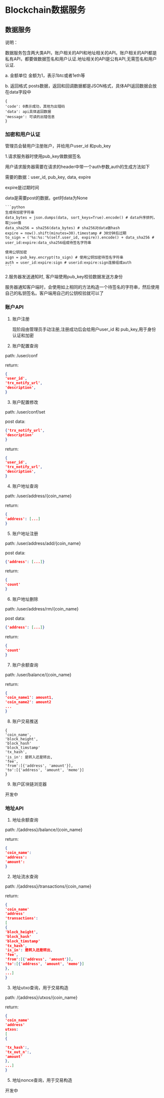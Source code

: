 # Blockchain数据服务

## 数据服务
说明：

数据服务包含两大类API，账户相关的API和地址相关的API。账户相关的API都是私有API，都要做数据签名和用户认证.地址相关的API是公有API,无需签名和用户认证.

a. 金额单位
    金额为1，表示1btc或者1eth等

b. 返回格式
    posts数据，返回和回调数据都是JSON格式，具体API返回数据会放在data字段中 
```
{
'code': 0表示成功，其他为出错码
'data': api具体返回数据
'message': 可读的出错信息
}
```

### 加密和用户认证
管理员会替用户注册账户，并给用户user_id 和pub_key

1.请求服务器时使用pub_key做数据签名

用户请求服务器需要在请求的header中带一个auth参数,auth的生成方法如下

需要的数据：user_id, pub_key, data, expire

expire是过期时间

data是需要post的数据，get时data为None

    ```python
    生成待加密字符串
    data_bytes = json.dumps(data, sort_keys=True).encode() # data升序排列，取json值
    data_sha256 = sha256(data_bytes) # sha256对data做hash
    expire = now().shift(minutes=30).timestamp # 30分钟后过期
    to_sign = ('%s:%s:'%(self.user_id, expire)).encode() + data_sha256 # user_id:expire:data_sha256组成待签名字符串

    使用公钥加密
    sign = pub_key.encrypt(to_sign) # 使用公钥加密待签名字符串
    auth = user_id:expire:sign # userid:expire:sign连接组成auth
    ```
    

2.服务器发送通知时, 客户端使用pub_key校验数据发送方身份

  服务器通知客户端时，会使用如上相同的方法构造一个待签名的字符串，然后使用自己的私钥签名。客户端用自己的公钥校验就可以了


### 账户API
1. 账户注册

    现阶段由管理员手动注册,注册成功后会给用户user_id 和 pub_key,用于身份认证和加密

2. 账户配置查询

path:   /user/conf

return:
```json
{
'user_id',
'trx_notify_url',
'description',
}
```

3. 账户配置修改

path:   /user/conf/set

post data:

```json
{'trx_notify_url',
'description'
}
```

return:
```json
{
'user_id',
'trx_notify_url',
'description',
}
```

4. 账户地址查询

path:   /user/address/{coin_name}

return:
```json
{
'address': [...]
}
```

5. 账户地址注册

path: /user/address/add/{coin_name}

post data:
```json
{'address': [...]}
```

return:
```json
{
'count'
}
```

6. 账户地址删除

path: /user/address/rm/{coin_name}

post data:
```json
{'address': [...]}
```

return:
```json
{
'count'
}
```

7. 账户余额查询

path: /user/balance/{coin_name}

return:
```json
{
'coin_name1': amount1,
'coin_name2': amount2
...
}
```

8. 账户交易推送

```
{
'coin_name',
'block_height', 
'block_hash'
'block_timstamp'
'tx_hash', 
'is_in': 是转入还是转出, 
'fee', 
'from':[{'address', 'amount'}], 
'to':[{'address', 'amount', 'memo'}]
}
```

9. 账户区块链浏览器

开发中

### 地址API
1. 地址余额查询

path: 	/{address}/balance/{coin_name}  
 
return:
```json
{
'coin_name':
'address':
'amount': 
}
```
2. 地址流水查询

path: 	/{address}/transactions/{coin_name}
 
return:
```json
{
'coin_name'
'address'
'transactions':
[
{
'block_height', 
'block_hash'
'block_timstamp'
'tx_hash', 
'is_in': 是转入还是转出, 
'fee', 
'from':[{'address', 'amount'}], 
'to':[{'address', 'amount', 'memo'}]
},
...]
}
```
3. 地址utxo查询，用于交易构造

path:	/{address}/utxos/{coin_name}
 
return:
```json
{
'coin_name'
'address'
utxos:
[
{

'tx_hash':,
'tx_out_n':, 
'amount'
},
...]
}
```

5. 地址nonce查询，用于交易构造

开发中

